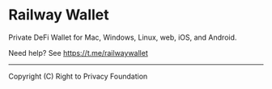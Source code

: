 # Railway Wallet

Private DeFi Wallet for Mac, Windows, Linux, web, iOS, and Android.

Need help? See https://t.me/railwaywallet

---

Copyright (C) Right to Privacy Foundation
